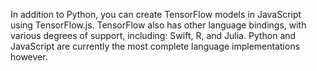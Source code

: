 In addition to Python, you can create TensorFlow models in JavaScript using TensorFlow.js. TensorFlow also has other language bindings, with various degrees of support, including: Swift, R, and Julia. Python and JavaScript are currently the most complete language implementations however.